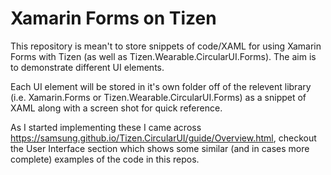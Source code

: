# Xamarin Forms on Tizen

This repository is mean't to store snippets of code/XAML for using Xamarin Forms with Tizen (as well as Tizen.Wearable.CircularUI.Forms). The aim is to demonstrate different UI elements. 

Each UI element will be stored in it's own folder off of the relevent library (i.e. Xamarin.Forms or Tizen.Wearable.CircularUI.Forms) as a snippet of XAML along with a screen shot for quick reference.

As I started implementing these I came across https://samsung.github.io/Tizen.CircularUI/guide/Overview.html, checkout the User Interface section which shows some similar (and in cases more complete) examples of the code in this repos.